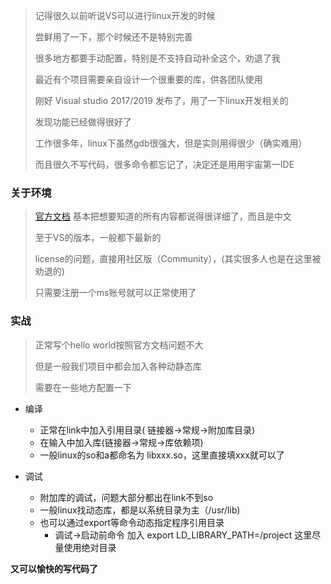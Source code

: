 > 记得很久以前听说VS可以进行linux开发的时候
>
> 尝鲜用了一下，那个时候还不是特别完善
>
> 很多地方都要手动配置，特别是不支持自动补全这个，劝退了我
>
> 最近有个项目需要亲自设计一个很重要的库，供各团队使用
>
> 刚好 Visual studio 2017/2019 发布了，用了一下linux开发相关的
>
> 发现功能已经做得很好了
>
> 工作很多年，linux下虽然gdb很强大，但是实则用得很少（确实难用）
>
> 而且很久不写代码，很多命令都忘记了，决定还是用用宇宙第一IDE

### 关于环境

> [官方文档](https://docs.microsoft.com/zh-cn/cpp/linux/?view=vs-2019) 基本把想要知道的所有内容都说得很详细了，而且是中文
>
> 至于VS的版本，一般都下最新的
>
> license的问题，直接用社区版（Community），(其实很多人也是在这里被劝退的)
>
> 只需要注册一个ms账号就可以正常使用了

### 实战

> 正常写个hello world按照官方文档问题不大
>
> 但是一般我们项目中都会加入各种动静态库
>
> 需要在一些地方配置一下

- 编译
  - 正常在link中加入引用目录( 链接器->常规->附加库目录)
  - 在输入中加入库(链接器->常规->库依赖项)
  - 一般linux的so和a都命名为 libxxx.so，这里直接填xxx就可以了

- 调试
  - 附加库的调试，问题大部分都出在link不到so
  - 一般linux找动态库，都是以系统目录为主（/usr/lib)
  - 也可以通过export等命令动态指定程序引用目录
    - 调试->启动前命令 加入 export LD_LIBRARY_PATH=/project  这里尽量使用绝对目录



**又可以愉快的写代码了**